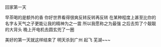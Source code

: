 回家第一天

早茶喝的是额外的香 你好世界看得很爽反转反转再反转 在某种程度上甚至比你的名字＆天气之子更能让我的精神为之一震 所以我愿称之为最强 之后去剪了个靓靓的大背头 晚上开电机去圆玄兜了一圈

美好的第一天就这样结束了 明天杀到广州 起飞 芜湖~~~